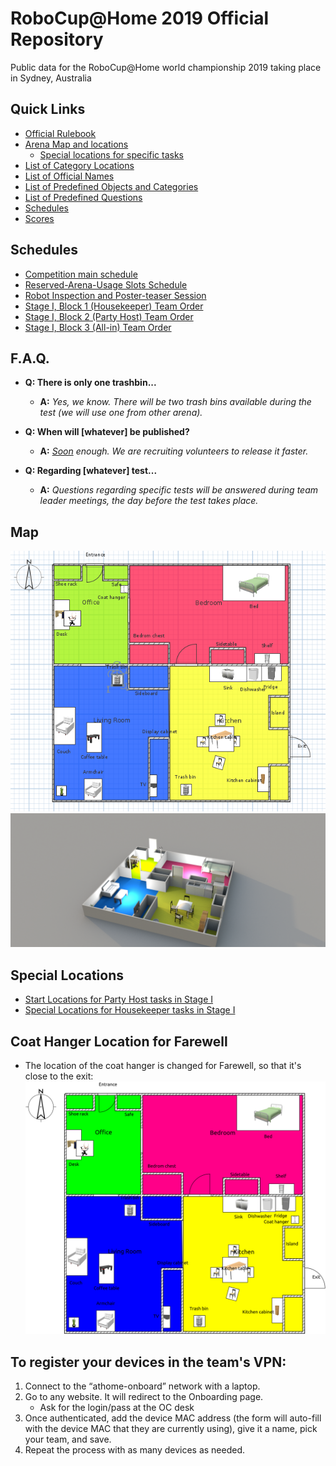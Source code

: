 # RoboCup@Home 2019 Official Repository

Public data for the RoboCup@Home world championship 2019 taking place in Sydney, Australia

## Quick Links
- [Official Rulebook](https://github.com/RoboCupAtHome/Sydney2019/blob/master/Files/Rulebook.pdf)
- [Arena Map and locations](https://github.com/RoboCupAtHome/Sydney2019/#map)
    - [Special locations for specific tasks](https://github.com/RoboCupAtHome/Sydney2019/#special-locations)
- [List of Category Locations](https://github.com/RoboCupAtHome/Sydney2019/blob/master/Files/Categories.pdf)
- [List of Official Names](https://github.com/RoboCupAtHome/Sydney2019/blob/master/Files/Names.pdf)
- [List of Predefined Objects and Categories](https://github.com/RoboCupAtHome/Sydney2019/blob/master/Files/Objects.pdf)
- [List of Predefined Questions](https://github.com/RoboCupAtHome/Sydney2019/blob/master/Files/Questions.pdf)
- [Schedules](https://github.com/RoboCupAtHome/Sydney2019/#schedules)
- [Scores](https://github.com/RoboCupAtHome/Sydney2019/tree/master/Scores)


## Schedules
- [Competition main schedule](https://github.com/RoboCupAtHome/Sydney2019/blob/master/Schedules/Schedule-main.pdf)
- [Reserved-Arena-Usage Slots Schedule](https://github.com/RoboCupAtHome/Sydney2019/blob/master/Schedules/Schedule-reserved.pdf)
- [Robot Inspection and Poster-teaser Session](https://github.com/RoboCupAtHome/Sydney2019/blob/master/Schedules/Schedule-rips.pdf)
- [Stage I, Block 1 (Housekeeper) Team Order](https://github.com/RoboCupAtHome/Sydney2019/blob/master/Schedules/Schedule-Block1.pdf)
- [Stage I, Block 2 (Party Host) Team Order](https://github.com/RoboCupAtHome/Sydney2019/blob/master/Schedules/Schedule-Block2.pdf)
- [Stage I, Block 3 (All-in) Team Order](https://github.com/RoboCupAtHome/Sydney2019/blob/master/Schedules/Schedule-Block3.pdf)



## F.A.Q.

- **Q: There is only one trashbin...**
    - **A:** _Yes, we know. There will be two trash bins available during the test (we will use one from other arena)._

- **Q: When will [whatever] be published?**
    - **A:** _[Soon](https://www.urbandictionary.com/define.php?term=soon) enough. We are recruiting volunteers to release it faster._

- **Q: Regarding [whatever] test...**
    - **A:** _Questions regarding specific tests will be answered during team leader meetings, the day before the test takes place._

## Map

![Map](./Files/maps/arena_sydney_2d.png "Arena with locations")
![Map3d](./Files/maps/arena_3d.png "Arena rendered")

## Special Locations
- [Start Locations for Party Host tasks in Stage I](https://github.com/RoboCupAtHome/Sydney2019/blob/master/Files/Locations-Partyhost1.pdf)
- [Special Locations for Housekeeper tasks in Stage I](https://github.com/RoboCupAtHome/Sydney2019/blob/master/Files/Locations-Housekeeper1.pdf)

## Coat Hanger Location for Farewell
- The location of the coat hanger is changed for Farewell, so that it's close to the exit:
![Map](./Files/maps/arena_sydney_2d_coathanger.png "Arena with locations with coat hanger changed.")

## To register your devices in the team's VPN:

1. Connect to the “athome-onboard” network with a laptop.
2. Go to any website. It will redirect to the Onboarding page.
    - Ask for the login/pass at the OC desk
3. Once authenticated,  add the device MAC address (the form will auto-fill with the device MAC that they are currently using), give it a name, pick your team, and save.
4. Repeat the process with as many devices as needed.

